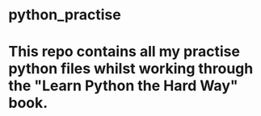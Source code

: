 # python_practise
# This repo contains all my practise python files whilst working through the "Learn Python the Hard Way" book.

